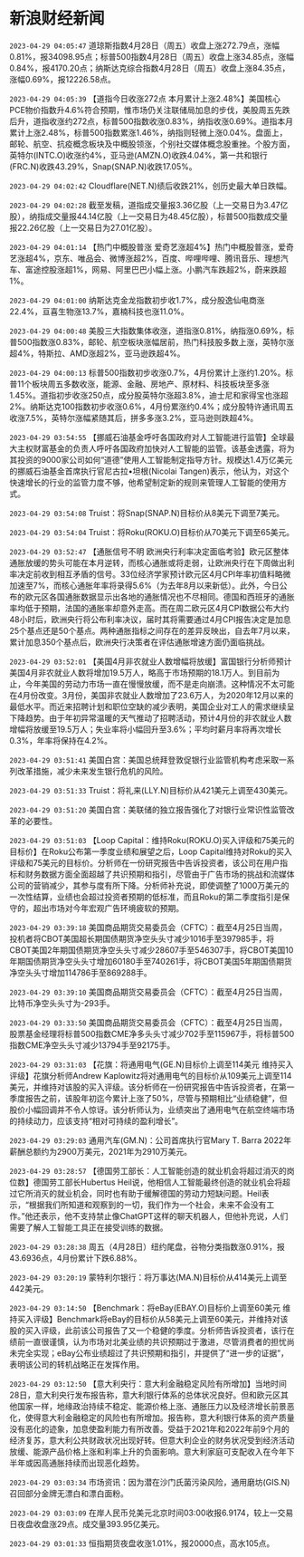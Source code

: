 # 新浪财经新闻
`2023-04-29 04:05:47` 道琼斯指数4月28日（周五）收盘上涨272.79点，涨幅0.81%，报34098.95点；标普500指数4月28日（周五）收盘上涨34.85点，涨幅0.84%，报4170.20点；纳斯达克综合指数4月28日（周五）收盘上涨84.35点，涨幅0.69%，报12226.58点。

`2023-04-29 04:05:39` 【道指今日收涨272点 本月累计上涨2.48%】美国核心PCE物价指数升4.6%符合预期，惟市场仍关注联储局加息的步伐，美股周五先跌后升，道指收涨约272点，标普500指数收涨0.83%，纳指收涨0.69%。道指本月累计上涨2.48%，标普500指数累涨1.46%，纳指则轻微上涨0.04%。盘面上，邮轮、航空、抗疫概念板块及中概股领涨，个别社交媒体概念股重挫。个股方面，英特尔(INTC.O)收涨约4%，亚马逊(AMZN.O)收跌4.04%，第一共和银行(FRC.N)收跌43.29%，Snap(SNAP.N)收跌17.05%。

`2023-04-29 04:02:42` Cloudflare(NET.N)绩后收跌21%，创历史最大单日跌幅。

`2023-04-29 04:02:28` 截至发稿，道指成交量报3.36亿股（上一交易日为3.47亿股），纳指成交量报44.14亿股（上一交易日为48.45亿股），标普500指数成交量报22.26亿股（上一交易日为27.01亿股）。

`2023-04-29 04:01:14` 【热门中概股普涨 爱奇艺涨超4%】热门中概股普涨，爱奇艺涨超4%，京东、唯品会、微博涨超2%，百度、哔哩哔哩、腾讯音乐、理想汽车、富途控股涨超1%，网易、阿里巴巴小幅上涨。小鹏汽车跌超2%，蔚来跌超1%。

`2023-04-29 04:01:00` 纳斯达克金龙指数初步收1.7%，成分股逸仙电商涨22.4%，亘喜生物涨13.7%，嘉楠科技也涨11.0%。

`2023-04-29 04:00:48` 美股三大指数集体收涨，道指涨0.81%，纳指涨0.69%，标普500指数涨0.83%，邮轮、航空板块涨幅居前，热门科技股多数上涨，英特尔涨超4%，特斯拉、AMD涨超2%，亚马逊跌超4%。

`2023-04-29 04:00:13` 标普500指数初步收涨0.7%，4月份累计上涨约1.20%。标普11个板块周五多数收涨，能源、金融、房地产、原材料、科技板块至多涨1.45%。道指初步收涨250点，成分股英特尔涨超3.8%，迪士尼和家得宝也涨超2%。纳斯达克100指数初步收涨0.6%，4月份累涨约0.4%；成分股特许通讯周五收涨7.5%，英特尔涨幅紧随其后，拼多多涨3.2%，亚马逊则跌超4%。

`2023-04-29 03:54:55` 【挪威石油基金呼吁各国政府对人工智能进行监管】全球最大主权财富基金的负责人呼吁各国政府加快对人工智能的监管。该基金透露，将为其投资的9000家公司如何“道德”使用人工智能制定指导方针。规模达1.4万亿美元的挪威石油基金首席执行官尼古拉•坦根(Nicolai Tangen)表示，他认为，对这个快速增长的行业的监管力度不够，他希望制定新的规则来管理人工智能的使用方式。

`2023-04-29 03:54:08` Truist：将Snap(SNAP.N)目标价从8美元下调至7美元。

`2023-04-29 03:54:04` Truist：将Roku(ROKU.O)目标价从70美元下调至65美元。

`2023-04-29 03:52:47` 【通胀信号不明 欧洲央行利率决定面临考验】欧元区整体通胀放缓的势头可能在本月逆转，而核心通胀或将走弱，让欧洲央行在下周做出利率决定前收到相互矛盾的信号。33位经济学家预计欧元区4月CPI年率初值料略微加速至7%，而核心通胀年率将录得5.6%（为去年8月以来新低）。此外，今日公布的欧元区各国通胀数据显示出各地的通胀情况也不尽相同。德国和西班牙的通胀率均低于预期，法国的通胀率却意外走高。而在周二欧元区4月CPI数据公布大约48小时后，欧洲央行将公布利率决议，届时其将需要通过4月CPI报告决定是加息25个基点还是50个基点。两种通胀指标之间存在的差异反映出，自去年7月以来，累计加息350个基点后，欧洲央行决策者在评估通胀增速方面仍面临挑战。

`2023-04-29 03:52:01` 【美国4月非农就业人数增幅将放缓】富国银行分析师预计美国4月非农就业人数将增加19.5万人，略高于市场预期的18.1万人。到目前为止，今年美国的劳动力市场一直在慢慢放缓，而不是走向崩溃。这种情况不太可能在4月份改变。3月份，美国非农就业人数增加了23.6万人，为2020年12月以来的最低水平。而近来招聘计划和职位空缺的减少表明，美国企业对工人的需求继续呈下降趋势。由于年初异常温暖的天气推动了招聘活动，预计4月份的非农就业人数增幅将放缓至19.5万人；失业率将小幅回升至3.6%；平均时薪月率将再次增长0.3%，年率将保持在4.2%。

`2023-04-29 03:51:41` 美国白宫：美国总统拜登敦促银行业监管机构考虑采取一系列改革措施，减少未来发生银行危机的风险。

`2023-04-29 03:51:33` Truist：将礼来(LLY.N)目标价从421美元上调至430美元。

`2023-04-29 03:51:20` 美国白宫：美联储的独立报告强化了对银行业常识性监管改革的必要性。

`2023-04-29 03:51:03` 【Loop Capital：维持Roku(ROKU.O)买入评级和75美元的目标价】在Roku公布第一季度业绩和展望之后，Loop Capital维持对Roku的买入评级和75美元的目标价。分析师在一份研究报告中告诉投资者，该公司在用户指标和财务数据方面全面超越了共识预期和指引，尽管由于广告市场的挑战和流媒体公司的营销减少，其参与度有所下降。分析师补充说，即使调整了1000万美元的一次性结算，业绩也会超过投资者预期的低标准，而且Roku的第二季度指引是保守的，超出市场对今年宏观广告环境疲软的预期。

`2023-04-29 03:39:18` 美国商品期货交易委员会（CFTC）：截至4月25日当周，投机者将CBOT美国超长期国债期货净空头头寸减少1016手至397985手，将CBOT美国2年期国债期货净空头头寸减少28607手至546307手，将CBOT美国10年期国债期货净空头头寸增加60180手至740261手，将CBOT美国5年期国债期货净空头头寸增加114786手至869288手。

`2023-04-29 03:39:10` 美国商品期货交易委员会（CFTC）：截至4月25日当周，比特币净空头头寸为-293手。

`2023-04-29 03:33:50` 美国商品期货交易委员会（CFTC）：截至4月25日当周，股票基金经理将标普500指数CME净多头头寸减少702手至115967手，将标普500指数CME净空头头寸减少13794手至92175手。

`2023-04-29 03:31:03` 【花旗：将通用电气(GE.N)目标价上调至114美元 维持买入评级】花旗分析师Andrew Kaplowitz将对通用电气的目标价从109美元上调至114美元，并维持对该股的买入评级。该分析师在一份研究报告中告诉投资者，在第一季度报告之前，该股年初迄今累计上涨了50%，尽管与预期相比“业绩稳健”，但股价小幅回调并不令人惊讶。该分析师认为，业绩突出了通用电气在航空终端市场的持续动力，应该支持“相对可持续的盈利增长”。

`2023-04-29 03:29:03` 通用汽车(GM.N)：公司首席执行官Mary T. Barra 2022年薪酬总额约为2900万美元，2021年为2910万美元。

`2023-04-29 03:28:57` 【德国劳工部长：人工智能创造的就业机会将超过消灭的岗位数】德国劳工部长Hubertus Heil说，他相信人工智能最终创造的就业机会将超过它所消灭的就业机会，同时也有助于缓解德国的劳动力短缺问题。Heil表示，“根据我们所知道和观察到的一切，我们作为一个社会，未来不会没有工作。”他还表示，他不支持禁止像ChatGPT这样的聊天机器人，但他补充说，人们需要了解人工智能工具正在接受训练的数据。

`2023-04-29 03:28:38` 周五（4月28日）纽约尾盘，谷物分类指数涨0.91%，报43.6936点，4月份累计下跌6.88%。

`2023-04-29 03:20:19` 蒙特利尔银行：将万事达(MA.N)目标价从414美元上调至442美元。

`2023-04-29 03:14:50` 【Benchmark：将eBay(EBAY.O)目标价上调至60美元 维持买入评级】Benchmark将eBay的目标价从58美元上调至60美元，并维持对该股的买入评级，此前该公司报告了又一个稳健的季度。分析师告诉投资者，该行在绩前一直很谨慎，认为市场对北美业绩的共识预期过于激进，尽管消费者的担忧尚未完全实现；eBay公布业绩超过了共识预期和指引，并提供了“进一步的证据”，表明该公司的转机战略正在发挥作用。

`2023-04-29 03:12:50` 【意大利央行：意大利金融稳定风险有所增加】当地时间28日，意大利央行发布报告称，意大利银行体系的总体状况良好。但和欧元区其他国家一样，地缘政治持续不稳定、能源价格上涨、通胀压力以及经济增长前景恶化，使得意大利金融稳定的风险也有所增加。报告称，意大利银行体系的资产质量没有恶化的迹象，加息使盈利能力有所改善。受益于2021年和2022年前9个月的经济复苏，意大利公共财政状况出现好转。但意大利企业的财务状况受到经济活动放缓、能源产品价格上涨和利率上升的负面影响。意大利家庭可支配收入在今年下半年或因高通胀持续而出现恶化趋势。

`2023-04-29 03:03:34` 市场资讯：因为潜在沙门氏菌污染风险，通用磨坊(GIS.N)召回部分金牌无漂白和漂白面粉。

`2023-04-29 03:03:09` 在岸人民币兑美元北京时间03:00收报6.9174，较上一交易日夜盘收盘涨29点。成交量393.95亿美元。

`2023-04-29 03:01:33` 恒指期货夜盘收涨1.01%，报20000点，高水105点。

